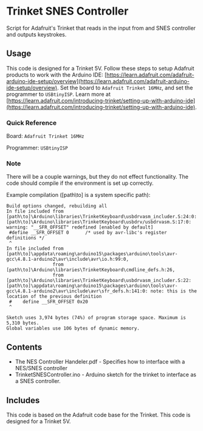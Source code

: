 # Trinket SNES Controller

Script for Adafruit's Trinket that reads in the input from and SNES controller
and outputs keystrokes.

## Usage
This code is designed for a Trinket 5V. Follow these steps to setup Adafruit 
products to work with the Arduino IDE: [https://learn.adafruit.com/adafruit-arduino-ide-setup/overview](https://learn.adafruit.com/adafruit-arduino-ide-setup/overview). 
Set the board to `Adafruit Trinket 16MHz`, and set the programmer to 
`USBtinyISP`. Learn more at [https://learn.adafruit.com/introducing-trinket/setting-up-with-arduino-ide](https://learn.adafruit.com/introducing-trinket/setting-up-with-arduino-ide).

### Quick Reference

Board: `Adafruit Trinket 16MHz`

Programmer: `USBtinyISP`

### Note
There will be a couple warnings, but they do not effect functionality. The code
should compile if the environment is set up correctly.

Example compilation ([path\to] is a system specific path):
```
Build options changed, rebuilding all
In file included from [path\to]\Arduino\libraries\TrinketKeyboard\usbdrvasm_includer.S:24:0:
[path\to]\Arduino\libraries\TrinketKeyboard\usbdrv/usbdrvasm.S:17:0: warning: "__SFR_OFFSET" redefined [enabled by default]
 #define __SFR_OFFSET 0      /* used by avr-libc's register definitions */
 ^
In file included from [path\to]\appdata\roaming\arduino15\packages\arduino\tools\avr-gcc\4.8.1-arduino2\avr\include\avr\io.h:99:0,
                 from [path\to]\Arduino\libraries\TrinketKeyboard\cmdline_defs.h:26,
                 from [path\to]\Arduino\libraries\TrinketKeyboard\usbdrvasm_includer.S:22:
[path\to]\appdata\roaming\arduino15\packages\arduino\tools\avr-gcc\4.8.1-arduino2\avr\include\avr\sfr_defs.h:141:0: note: this is the location of the previous definition
 #    define __SFR_OFFSET 0x20
 ^

Sketch uses 3,974 bytes (74%) of program storage space. Maximum is 5,310 bytes.
Global variables use 106 bytes of dynamic memory.
```

## Contents
* The NES Controller Handeler.pdf - Specifies how to interface with a 
NES/SNES controller
* TrinketSNESController.ino - Arduino sketch for the trinket to interface as a
SNES controller.

## Includes
This code is based on the Adafruit code base for the Trinket. 
This code is designed for a Trinket 5V.
